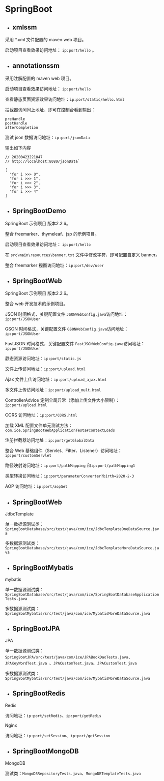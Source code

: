 # SpringBoot



- ## xmlssm

采用 *.xml 文件配置的 maven web 项目。

启动项目查看效果访问地址： `ip:port/hello` 。



- ## annotationssm

采用注解配置的 maven web 项目。

启动项目查看效果访问地址： `ip:port/hello` 

查看静态页面资源效果访问地址：`ip:port/static/hello.html`

拦截器访问同上地址，即可在控制台看到输出：

```
preHandle
postHandle
afterCompletion
```

测试 json 数据访问地址：`ip:port/jsonData`

输出如下内容

```
// 20200423221047
// http://localhost:8080/jsonData`

[
  "for i >>> 0",
  "for i >>> 1",
  "for i >>> 2",
  "for i >>> 3",
  "for i >>> 4"
]
```



- ## SpringBootDemo

SpringBoot 示例项目 版本2.2.6。

整合 freemarker、thymeleaf、jsp 的示例项目。

启动项目查看效果访问地址： `ip:port/hello` 

在 `src\main\resources\banner.txt` 文件中修改字符，即可配置自定义 banner。

整合 freemarker 视图访问地址：`ip:port/dev/user`



- ## SpringBootWeb

SpringBoot 示例项目 版本2.2.6。

整合 web 开发技术的示例项目。

JSON 时间格式，关键配置文件 `JSONWebConfig.java`访问地址：`ip:port/JSONUser`

GSON 时间格式，关键配置文件 `GSONWebConfig.java`访问地址：`ip:port/JSONUser`

FastJSON 时间格式，关键配置文件 `FastJSONWebConfig.java`访问地址：`ip:port/JSONUser`

静态资源访问地址：`ip:port/static.js`

文件上传访问地址：`ip:port/upload.html`

Ajax 文件上传访问地址：`ip:port/upload_ajax.html`

多文件上传访问地址：`ip:port/upload_mult.html`

ControllerAdvice 定制全局异常（添加上传文件大小限制）：`ip:port/upload.html`

CORS 访问地址：`ip:port/CORS.html`

加载 XML 配置文件单元测试方法：`com.ice.SpringBootWebApplicationTests#contextLoads`

注册拦截器访问地址：`ip:port/getGlobalData`

整合 Web 基础组件（Servlet、Filter、Listener）访问地址：`ip:port/customServlet`

路径映射访问地址：`ip:port/pathMapping` 和`ip:port/pathMapping1`

类型转换访问地址：`ip:port/parameterConverter?birth=2020-2-3`

AOP 访问地址：`ip:port/aopGet`



- ## SpringBootWeb

JdbcTemplate 

单一数据源测试类：`SpringBootDatabase/src/test/java/com/ice/JdbcTemplateOneDataSource.java`

多数据源测试类：`SpringBootDatabase/src/test/java/com/ice/JdbcTemplateMoreDataSource.java`



- ## SpringBootMybatis

mybatis

单一数据源测试类：`SpringBootDatabase/src/test/java/com/ice/SpringBootDatabaseApplicationTests.java`

多数据源测试类：`SpringBootMybatis/src/test/java/com/ice/MybatisMoreDataSource.java`



- ## SpringBootJPA

JPA

单一数据源测试类：`SpringBootJPA/src/test/java/com/ice/JPABookDaoTests.java`、`JPAKeyWordTest.java `、`JPACustomTest.java`、`JPACustomTest.java`

多数据源测试类：`SpringBootMybatis/src/test/java/com/ice/MybatisMoreDataSource.java`



- ## SpringBootRedis

Redis

访问地址：`ip:port/setRedis`、`ip:port/getRedis`

Nginx

访问地址：`ip:port/setSession`、`ip:port/getSession`



- ## SpringBootMongoDB

MongoDB

测试类：`MongoDBRepositoryTests.java`、`MongoDBTemplateTests.java`

